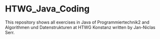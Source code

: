 # HTWG_Java_Coding

This repository shows all exercises in Java of Programmiertechnik2  and Algorithmen und Datenstrukturen at HTWG Konstanz written by Jan-Niclas Serr.
